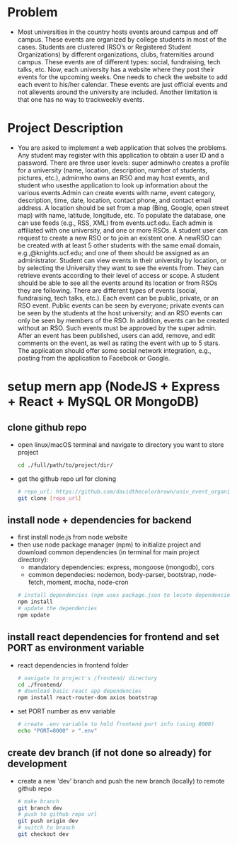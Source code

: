 # Problem
* Most universities in the country hosts events around campus and off campus. These events are organized   by   college   students   in   most   of   the   cases.    Students   are   clustered   (RSO’s   or Registered Student Organizations)  by  different organizations,    clubs, fraternities around campus. These events are of different types: social, fundraising, tech talks, etc.  Now,  each university has a  website  where  they  post  their  events  for  the  upcoming  weeks.     One needs  to  check the website to add each event to his/her calendar.   These events are just official events and not  allevents  around  the  university  are  included.  Another  limitation  is  that  one  has  no  way  to  trackweekly events. 

# Project Description
* You  are  asked  to  implement  a  web  application  that  solves  the  problems.      Any  student  may register with  this  application  to  obtain  a  user  ID  and  a  password.  There  are  three  user  levels: super  adminwho  creates  a  profile  for  a  university  (name,  location,  description,   number  of students, pictures,  etc.), adminwho  owns  an  RSO  and  may  host  events, and student who usesthe application to look up information about the various events.Admin  can  create  events  with  name,  event  category,  description,  time,  date,  location,  contact phone,  and  contact  email    address.   A  location  should  be  set  from  a  map  (Bing,  Google,   open street  map)  with  name,   latitude,  longitude,  etc.  To populate  the  database,   one  can  use feeds (e.g.,  RSS,  XML)  from  events.ucf.edu.    Each  admin  is  affiliated  with  one  university, and  one  or more RSOs. A  student user can request to  create a  new  RSO  or to  join  an  existent one.   A newRSO   can   be created  with   at   least   5   other   students  with   the   same   email domain,   e.g.,@knights.ucf.edu; and one of them should be assigned as an administrator. Student can view events in their university by location, or by selecting the University they want to  see  the  events  from.  They  can  retrieve events  according to  their  level  of  access or  scope.  A student should be able to see all the events around its location or from RSOs they are following. There are different types of events (social, fundraising, tech talks, etc.).  Each event can be public, private, or an RSO event. Public events can be seen by everyone; private events can be seen by the students at the host university; and an RSO events can only be seen by members of the RSO. In addition, events can be created without an RSO.  Such events must be approved by the super admin.   After an  event has been published,  users can add,  remove,  and edit comments on the event, as  well  as  rating  the  event with  up  to  5  stars.  The  application  should  offer  some  social network integration,  e.g., posting from the application to Facebook or Google.

# setup mern app (NodeJS + Express + React + MySQL OR MongoDB)
## clone github repo 
* open linux/macOS terminal and navigate to directory you want to store project
    ```bash
    cd ./full/path/to/project/dir/
    ```
* get the github repo url for cloning 
    ```bash
    # repo_url: https://github.com/davidthecolorbrown/univ_event_organizer-4710.git
    git clone [repo_url] 
    ```
## install node + dependencies for backend
* first install node.js from node website
* then use node package manager (npm) to initialize project and download common dependencies (in terminal for main project directory):
    * mandatory dependencies: express, mongoose (mongodb), cors
    * common dependecies: nodemon, body-parser, bootstrap, node-fetch, moment, mocha, node-cron
    ```bash
    # install dependencies (npm uses package.json to locate dependencies)
    npm install
    # update the dependencies
    npm update 
    ```
## install react dependencies for frontend and set PORT as environment variable
* react dependencies in frontend folder
    ```bash
    # navigate to project's /frontend/ directory
    cd ./frontend/
    # download basic react app dependencies
    npm install react-router-dom axios bootstrap
    ```
* set PORT number as env variable 
    ```bash
    # create .env variable to hold frontend port info (using 8000)
    echo "PORT=8000" > ".env"
    ```
## create dev branch (if not done so already) for development
* create a new 'dev' branch and push the new branch (locally) to remote github repo
    ```bash
    # make branch
    git branch dev
    # push to github repo url
    git push origin dev
    # switch to branch
    git checkout dev
    ```